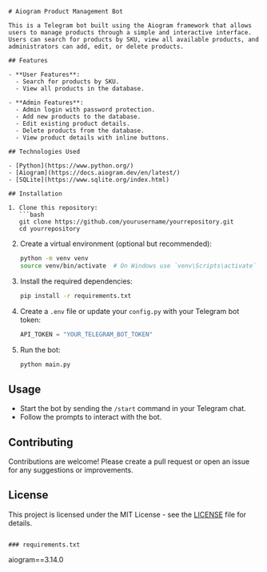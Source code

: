 

```
# Aiogram Product Management Bot

This is a Telegram bot built using the Aiogram framework that allows users to manage products through a simple and interactive interface. Users can search for products by SKU, view all available products, and administrators can add, edit, or delete products.

## Features

- **User Features**:
  - Search for products by SKU.
  - View all products in the database.

- **Admin Features**:
  - Admin login with password protection.
  - Add new products to the database.
  - Edit existing product details.
  - Delete products from the database.
  - View product details with inline buttons.

## Technologies Used

- [Python](https://www.python.org/)
- [Aiogram](https://docs.aiogram.dev/en/latest/)
- [SQLite](https://www.sqlite.org/index.html)

## Installation

1. Clone this repository:
   ```bash
   git clone https://github.com/yourusername/yourrepository.git
   cd yourrepository
   ```

2. Create a virtual environment (optional but recommended):
   ```bash
   python -m venv venv
   source venv/bin/activate  # On Windows use `venv\Scripts\activate`
   ```

3. Install the required dependencies:
   ```bash
   pip install -r requirements.txt
   ```

4. Create a `.env` file or update your `config.py` with your Telegram bot token:
   ```python
   API_TOKEN = "YOUR_TELEGRAM_BOT_TOKEN"
   ```

5. Run the bot:
   ```bash
   python main.py
   ```

## Usage

- Start the bot by sending the `/start` command in your Telegram chat.
- Follow the prompts to interact with the bot.

## Contributing

Contributions are welcome! Please create a pull request or open an issue for any suggestions or improvements.

## License

This project is licensed under the MIT License - see the [LICENSE](LICENSE) file for details.
```

### requirements.txt

```
aiogram==3.14.0
```
